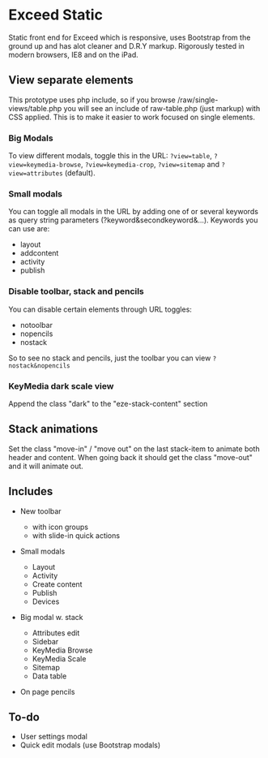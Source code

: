 Exceed Static
=============

Static front end for Exceed which is responsive, uses Bootstrap from the ground up and has alot cleaner and D.R.Y markup. Rigorously tested in modern browsers, IE8 and on the iPad.


View separate elements
---------------------
This prototype uses php include, so if you browse /raw/single-views/table.php you will see an include of raw-table.php (just markup) with CSS applied. This is to make it easier to work focused on single elements.

### Big Modals

To view different modals, toggle this in the URL:
`?view=table`, `?view=keymedia-browse`, `?view=keymedia-crop`, `?view=sitemap` and `?view=attributes` (default).

### Small modals

You can toggle all modals in the URL by adding one of or several keywords as query string parameters (?keyword&secondkeyword&...).
Keywords you can use are:

* layout
* addcontent
* activity
* publish

### Disable toolbar, stack and pencils

You can disable certain elements through URL toggles:

* notoolbar
* nopencils
* nostack

So to see no stack and pencils, just the toolbar you can view `?nostack&nopencils`

### KeyMedia dark scale view
Append the class "dark" to the "eze-stack-content" section


Stack animations
---------------------
Set the class "move-in" / "move out" on the last stack-item to animate both header and content. When going back it should get the class "move-out" and it will animate out.


Includes
---------------------
* New toolbar
    * with icon groups
    * with slide-in quick actions

* Small modals
    * Layout
    * Activity
    * Create content
    * Publish
    * Devices

* Big modal w. stack
    * Attributes edit
    * Sidebar
    * KeyMedia Browse
    * KeyMedia Scale
    * Sitemap
    * Data table

* On page pencils


To-do
---------------------
* User settings modal
* Quick edit modals (use Bootstrap modals)
